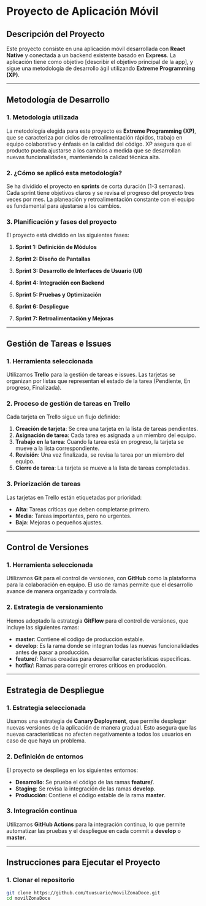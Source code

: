 # Proyecto de Aplicación Móvil

## Descripción del Proyecto

Este proyecto consiste en una aplicación móvil desarrollada con **React Native** y conectada a un backend existente basado en **Express**. La aplicación tiene como objetivo [describir el objetivo principal de la app], y sigue una metodología de desarrollo ágil utilizando **Extreme Programming (XP)**.

---

## Metodología de Desarrollo

### 1. Metodología utilizada
La metodología elegida para este proyecto es **Extreme Programming (XP)**, que se caracteriza por ciclos de retroalimentación rápidos, trabajo en equipo colaborativo y énfasis en la calidad del código. XP asegura que el producto pueda ajustarse a los cambios a medida que se desarrollan nuevas funcionalidades, manteniendo la calidad técnica alta.

### 2. ¿Cómo se aplicó esta metodología?
Se ha dividido el proyecto en **sprints** de corta duración (1-3 semanas). Cada sprint tiene objetivos claros y se revisa el progreso del proyecto tres veces por mes. La planeación y retroalimentación constante con el equipo es fundamental para ajustarse a los cambios.

### 3. Planificación y fases del proyecto
El proyecto está dividido en las siguientes fases:

1. **Sprint 1: Definición de Módulos**  

2. **Sprint 2: Diseño de Pantallas**  

3. **Sprint 3: Desarrollo de Interfaces de Usuario (UI)**  

4. **Sprint 4: Integración con Backend**  

5. **Sprint 5: Pruebas y Optimización**  

6. **Sprint 6: Despliegue**  

7. **Sprint 7: Retroalimentación y Mejoras**  


---

## Gestión de Tareas e Issues

### 1. Herramienta seleccionada
Utilizamos **Trello** para la gestión de tareas e issues. Las tarjetas se organizan por listas que representan el estado de la tarea (Pendiente, En progreso, Finalizada).

### 2. Proceso de gestión de tareas en Trello
Cada tarjeta en Trello sigue un flujo definido:

1. **Creación de tarjeta**: Se crea una tarjeta en la lista de tareas pendientes.
2. **Asignación de tarea**: Cada tarea es asignada a un miembro del equipo.
3. **Trabajo en la tarea**: Cuando la tarea está en progreso, la tarjeta se mueve a la lista correspondiente.
4. **Revisión**: Una vez finalizada, se revisa la tarea por un miembro del equipo.
5. **Cierre de tarea**: La tarjeta se mueve a la lista de tareas completadas.

### 3. Priorización de tareas
Las tarjetas en Trello están etiquetadas por prioridad:
- **Alta**: Tareas críticas que deben completarse primero.
- **Media**: Tareas importantes, pero no urgentes.
- **Baja**: Mejoras o pequeños ajustes.

---

## Control de Versiones

### 1. Herramienta seleccionada
Utilizamos **Git** para el control de versiones, con **GitHub** como la plataforma para la colaboración en equipo. El uso de ramas permite que el desarrollo avance de manera organizada y controlada.

### 2. Estrategia de versionamiento
Hemos adoptado la estrategia **GitFlow** para el control de versiones, que incluye las siguientes ramas:

- **master**: Contiene el código de producción estable.
- **develop**: Es la rama donde se integran todas las nuevas funcionalidades antes de pasar a producción.
- **feature/**: Ramas creadas para desarrollar características específicas.
- **hotfix/**: Ramas para corregir errores críticos en producción.

---

## Estrategia de Despliegue

### 1. Estrategia seleccionada
Usamos una estrategia de **Canary Deployment**, que permite desplegar nuevas versiones de la aplicación de manera gradual. Esto asegura que las nuevas características no afecten negativamente a todos los usuarios en caso de que haya un problema.

### 2. Definición de entornos
El proyecto se despliega en los siguientes entornos:
- **Desarrollo**: Se prueba el código de las ramas **feature/**.
- **Staging**: Se revisa la integración de las ramas **develop**.
- **Producción**: Contiene el código estable de la rama **master**.

### 3. Integración continua
Utilizamos **GitHub Actions** para la integración continua, lo que permite automatizar las pruebas y el despliegue en cada commit a **develop** o **master**.

---

## Instrucciones para Ejecutar el Proyecto

### 1. Clonar el repositorio

```bash
git clone https://github.com/tuusuario/movilZonaDoce.git
cd movilZonaDoce
